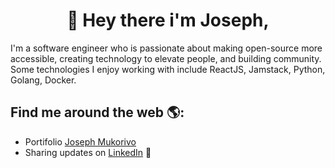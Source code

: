 <h1 align="center">
  👋 Hey there i'm Joseph, 
</h1>

I'm a software engineer who is passionate about making open-source more accessible, creating technology to elevate people, and building community. Some technologies I enjoy working with include ReactJS, Jamstack, Python, Golang, Docker.


## Find me around the web 🌎:
- Portifolio <a href="https://josemukorivo.co.zw">Joseph Mukorivo</a>
- Sharing updates on <a href="https://www.linkedin.com/in/josemukorivo/">LinkedIn</a> 💼
